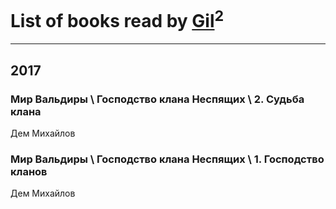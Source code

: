 # List of books read by [Gil](https://plus.google.com/u/0/101934994962487087520/)<sup>2</sup>
---

## 2017

### Мир Вальдиры \ Господство клана Неспящих \ 2. Судьба клана
Дем Михайлов


### Мир Вальдиры \ Господство клана Неспящих \ 1. Господство кланов
Дем Михайлов



